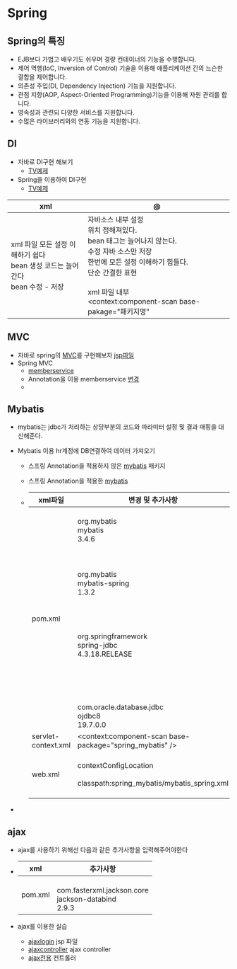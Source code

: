# Spring

## Spring의 특징

* EJB보다 가법고 배우기도 쉬우며 경량 컨테이너의 기능을 수행합니다.
* 제어 역행(IoC, Inversion of Control) 기술을 이용해 애플리케이션 간의 느슨한 결합을 제어합니다.
* 의존성 주입(DI, Dependency Injection) 기능을 지원합니다.
* 관점 지향(AOP, Aspect-Oriented Programming)기능을 이용해 자원 관리를 합니다.
* 영속성과 관련되 다양한 서비스를 지원합니다.
* 수많은 라이브러리와의 연동 기능을 지원합니다.

## DI

* 자바로 DI구현 해보기
  * [TV예제](./spring/src/main/java/tv)
* Spring을 이용하여 DI구현
  * [TV예제](./spring/src/main/java/tv/spring)

| xml                                                          | @                                                            |
| ------------------------------------------------------------ | ------------------------------------------------------------ |
| xml 파일 모든 설정 이해하기 쉽다<br />bean 생성 코드는 늘어간다<br />bean 수정 - 저장 | 자바소스 내부 설정<br />위치 정해져있다.<br />bean 태그는 늘어나지 않는다.<br />수정 자바 소스만 저장<br />한번에 모든 설정 이해하기 힘들다.<br />단순 간결한 표현<br /><br />xml 파일 내부<br /><context:component-scan base-pakage="패키지명" |



## MVC

* 자바로 spring의 [MVC](./nonspringmvc/src/main/java/test)를 구현해보자 [jsp파일](./nonspringmvc/src/main/webapp/hello.jsp)
* Spring MVC
  * [memberservice](./spring/src/main/java/memberservice)
  * Annotation을 이용 memberservice [변경](./spring/src/main/java/memberanno) 
  * 



## Mybatis

* mybatis는 jdbc가 처리하는 상당부분의 코드와 파라미터 설정 및 결과 매핑을 대신해준다.

* Mybatis 이용 hr계정에 DB연결하여 데이터 가져오기

  * 스프링 Annotation을 적용하지 않은 [mybatis](./spring/src/main/java/mybatis) 패키지

  * 스프링 Annotation을 적용한 [mybatis](./spring/src/main/java/spring_mybatis)

  * | xml파일             | 변경 및 추가사항                                             |
    | ------------------- | ------------------------------------------------------------ |
    | pom.xml             | <dependency><br/>    <groupId>org.mybatis</groupId><br/>    <artifactId>mybatis</artifactId><br/>    <version>3.4.6</version><br/></dependency><br/>		<!-- https://mvnrepository.com/artifact/org.mybatis/mybatis-spring --><br/><dependency><br/>    <groupId>org.mybatis</groupId><br/>    <artifactId>mybatis-spring</artifactId><br/>    <version>1.3.2</version><br/></dependency><br/><br/><!-- https://mvnrepository.com/artifact/org.springframework/spring-jdbc --><br/><dependency><br/>    <groupId>org.springframework</groupId><br/>    <artifactId>spring-jdbc</artifactId><br/>    <version>4.3.18.RELEASE</version><br/></dependency><br/><br/><!-- JDK 8, 9 사용 중일 경우 --><br/><!-- https://mvnrepository.com/artifact/com.oracle.database.jdbc/ojdbc8 --><br/><dependency><br/>    <groupId>com.oracle.database.jdbc</groupId><br/>    <artifactId>ojdbc8</artifactId><br/>    <version>19.7.0.0</version><br/></dependency> |
    | servlet-context.xml | <context:component-scan base-package="spring_mybatis" />     |
    | web.xml             | <context-param><br/>		<param-name>contextConfigLocation</param-name><br/>		<param-value><br/>		classpath:spring_mybatis/mybatis_spring.xml<br/>		</param-value><br/>	</context-param> |


* 



## ajax

* ajax를 사용하기 위해선 다음과 같은 추가사항을 입력해주어야한다

* | xml     | 추가사항                                                     |
  | ------- | ------------------------------------------------------------ |
  | pom.xml | <dependency><br/>	<groupId>com.fasterxml.jackson.core</groupId><br/>	<artifactId>jackson-databind</artifactId><br/>	<version>2.9.3</version><br/></dependency> |

* ajax를 이용한 실습

  * [ajaxlogin](./spring/src/main/webapp/WEB-INF/views/ajax/loginajax.jsp) jsp 파일
  * [ajaxcontroller](./spring/src/main/java/ajax/LoginAjaxController.java) ajax controller
  * [ajax전용](./spring/src/main/java/ajax/AllAjaxController.java) 컨트롤러

